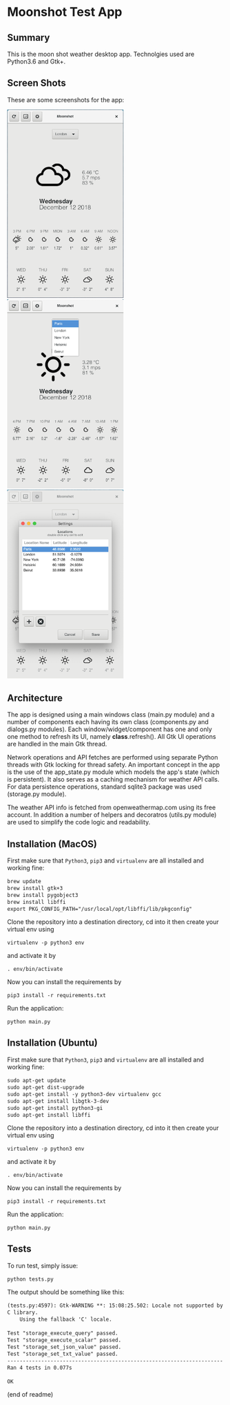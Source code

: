 # Moonshot Test App

## Summary
This is the moon shot weather desktop app. Technolgies used are Python3.6 and Gtk+.


## Screen Shots
These are some screenshots for the app:

<span>
<img src="https://github.com/rabihkodeih/moonshot/blob/master/assets/screenshot_1.png" alt="alt text" width="270" >
&nbsp&nbsp&nbsp&nbsp
<img src="https://github.com/rabihkodeih/moonshot/blob/master/assets/screenshot_2.png" alt="alt text" width="270" >
&nbsp&nbsp&nbsp&nbsp
<img src="https://github.com/rabihkodeih/moonshot/blob/master/assets/screenshot_3.png" alt="alt text" width="270" >
</span>

## Architecture
The app is designed using a main windows class (main.py module) and a number of components each having its own class
(components.py and dialogs.py modules). Each window/widget/component has one and only one method to refresh its UI, 
namely __class__.refresh(). All Gtk UI operations are handled in the main Gtk thread. 

Network operations and API fetches are performed using separate Python threads with Gtk locking for thread safety. 
An important concept in the app is the use of the app_state.py module which models the app's state (which is persistent). 
It also serves as a caching mechanism for weather API calls. For data persistence operations, standard sqlite3 package was used 
(storage.py module). 

The weather API info is fetched from openweathermap.com using its free  account. In addition a number of helpers and 
decoratros (utils.py module) are used to simplify the code logic and readability.


## Installation (MacOS)

First make sure that `Python3`, `pip3` and `virtualenv` are all installed and working fine:

    brew update
    brew install gtk+3
    brew install pygobject3
    brew install libffi
    export PKG_CONFIG_PATH="/usr/local/opt/libffi/lib/pkgconfig"
    
Clone the repository into a destination directory, cd into it then create your virtual env using

    virtualenv -p python3 env
    
and activate it by

    . env/bin/activate
    
Now you can install the requirements by

    pip3 install -r requirements.txt

Run the application:

    python main.py


## Installation (Ubuntu)

First make sure that `Python3`, `pip3` and `virtualenv` are all installed and working fine:

    sudo apt-get update
    sudo apt-get dist-upgrade
    sudo apt-get install -y python3-dev virtualenv gcc 
    sudo apt-get install libgtk-3-dev
    sudo apt-get install python3-gi
    sudo apt-get install libffi

Clone the repository into a destination directory, cd into it then create your virtual env using

    virtualenv -p python3 env
    
and activate it by

    . env/bin/activate
    
Now you can install the requirements by

    pip3 install -r requirements.txt

Run the application:

    python main.py
        


## Tests

To run test, simply issue:

    python tests.py
    
The output should be something like this:

    (tests.py:4597): Gtk-WARNING **: 15:08:25.502: Locale not supported by C library.
        Using the fallback 'C' locale.
    
    Test "storage_execute_query" passed.
    Test "storage_execute_scalar" passed.
    Test "storage_set_json_value" passed.
    Test "storage_set_txt_value" passed.
    ----------------------------------------------------------------------
    Ran 4 tests in 0.077s
    
    OK

(end of readme)




